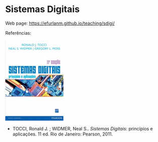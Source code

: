 # Sistemas Digitais

Web page: <https://efurlanm.github.io/teaching/sdigi/>

Referências:

![](img/tocci.jpg)

- TOCCI, Ronald J. ; WIDMER, Neal S.. *Sistemas Digitais*: princípios e aplicações. 11 ed. Rio de Janeiro: Pearson, 2011.
